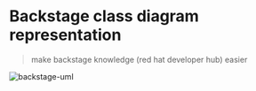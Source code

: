 # Backstage class diagram representation
> make backstage knowledge (red hat developer hub) easier

![backstage-uml](http://www.plantuml.com/plantuml/proxy?cache=no&src=https://raw.githubusercontent.com/jovemfelix/backstage-catalog-model/master/docs/uml-en_US.iuml)